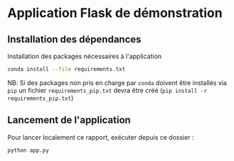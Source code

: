 Application Flask de démonstration
===

## Installation des dépendances
Installation des packages nécessaires à l'application
```sh
conda install --file requirements.txt
```

NB: Si des packages non pris en charge par `conda` doivent être installés via `pip` un fichier `requirements_pip.txt` devra être créé (`pip install -r requirements_pip.txt`)

## Lancement de l'application
Pour lancer localement ce rapport, exécuter depuis ce dossier : 

```sh
python app.py
```

